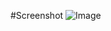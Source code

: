 #Screenshot
![Image](https://github.com/user-attachments/assets/821384fa-6d26-4f95-87ae-dc1812d13160)
